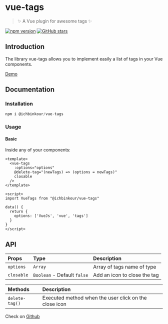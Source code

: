# vue-tags

> ✨ A Vue plugin for awesome tags ✨

[![npm version](https://badge.fury.io/js/%40ichbinkour%2Fvue-tags.svg)](https://badge.fury.io/js/%40ichbinkour%2Fvue-tags)
[![GitHub stars](https://img.shields.io/github/stars/ichbinkour/vue-tags?style=social&label=Star&maxAge=2592000)](https://github.com/ichbinkour/vue-tags)

## Introduction

The library vue-tags allows you to implement easily a list of tags in your Vue components.

[Demo](https://jsfiddle.net/ichbinkour/e5a1f6ps/11/)

## Documentation

### Installation

```js
npm i @ichbinkour/vue-tags
```

### Usage

#### Basic

Inside any of your components:

```vue
<template>
  <vue-tags
    :options="options"
    @delete-tag="(newTags) => (options = newTags)"
    closable
  />
</template>
```

```vue
<script>
import VueTags from "@ichbinkour/vue-tags"

data() {
  return {
    options: ['VueJs', 'vue', 'tags']
  }
}
</script>
```

## API

| Props      | Type |Description                         |
| :--------- | :----|:------------------------------ |
| `options`  | `Array` |Array of tags name of type |
| `closable` | `Boolean` - Default `false`|Add an icon to close the tag        |

| Methods        | Description                                           |
| :------------- | :---------------------------------------------------- |
| `delete-tag()` | Executed method when the user click on the close icon |

Check on [Github](https://github.com/ichbinkour/vue-tags)
